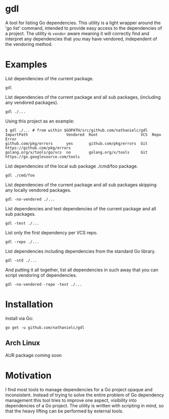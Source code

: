 # gdl

A tool for listing Go dependencies.
This utility is a light wrapper around the 'go list' command, intended to provide easy access to the dependencies of a project.
The utility is `vendor` aware meaning it will correctly find and interpret any dependencies that you may have vendored, independent of the vendoring method.

# Examples

List dependencies of the current package.

    gdl

List dependencies of the current package and all sub packages, (including any vendored packages).

    gdl ./...

Using this project as an example:

```
$ gdl ./... # from within $GOPATH/src/github.com/nathanielc/gdl
ImportPath                 Vendored  Root                   VCS  Repo                               Error
github.com/pkg/errors      yes       github.com/pkg/errors  Git  https://github.com/pkg/errors
golang.org/x/tools/go/vcs  no        golang.org/x/tools     Git  https://go.googlesource.com/tools
```

List dependencies of the local sub package ./cmd/foo package.

    gdl ./cmd/foo

List dependencies of the current package and all sub packages skipping any locally vendored packages.

    gdl -no-vendored ./...

List dependencies and test dependencies of the current package and all sub packages.

    gdl -test ./...

List only the first dependency per VCS repo.

    gdl -repo ./...

List dependencies including dependencies from the standard Go library.

    gdl -std ./...


And putting it all together, list all dependencies in such away that you can script vendoring of dependencies.

    gdl -no-vendored -repo -test ./...

# Installation

Install via Go:

    go get -u github.com/nathanielc/gdl

## Arch Linux

AUR package coming soon

# Motivation

I find most tools to manage dependencies for a Go project opaque and inconsistent.
Instead of trying to solve the entire problem of Go dependency management this tool tries to improve one aspect, visibility into dependencies of a Go project.
The utility is written with scripting in mind, so that the heavy lifting can be performed by external tools.

